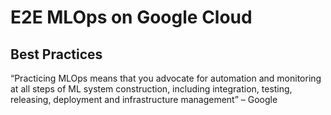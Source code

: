 
# E2E MLOps on Google Cloud
## Best Practices
“Practicing MLOps means that you advocate for automation and monitoring at all steps of ML system construction, including integration, testing, releasing, deployment and infrastructure management” – Google

